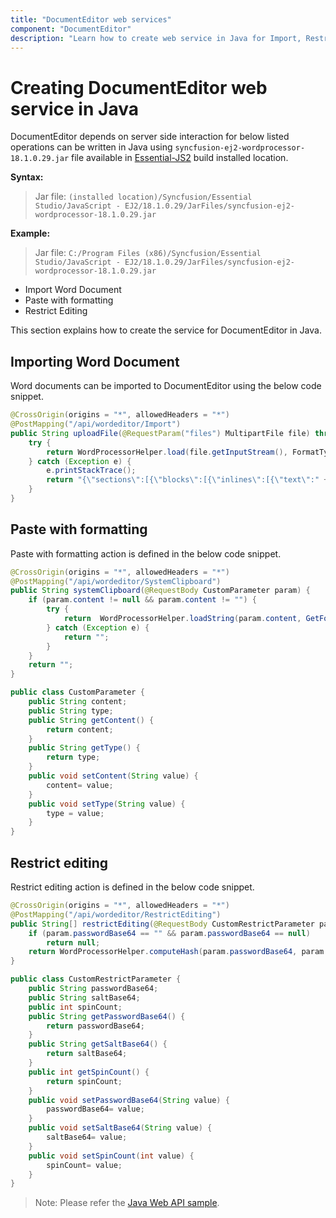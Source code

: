 ```yaml
---
title: "DocumentEditor web services"
component: "DocumentEditor"
description: "Learn how to create web service in Java for Import, RestrictEditing, Paste with formatting and Spell check."
---
```


# Creating DocumentEditor web service in Java

DocumentEditor depends on server side interaction for below listed operations can be written in Java using `syncfusion-ej2-wordprocessor-18.1.0.29.jar` file available in [Essential-JS2](https://www.syncfusion.com/downloads/essential-js2) build installed location.

**Syntax:**
> Jar file: `(installed location)/Syncfusion/Essential Studio/JavaScript - EJ2/18.1.0.29/JarFiles/syncfusion-ej2-wordprocessor-18.1.0.29.jar`

**Example:**
> Jar file: `C:/Program Files (x86)/Syncfusion/Essential Studio/JavaScript - EJ2/18.1.0.29/JarFiles/syncfusion-ej2-wordprocessor-18.1.0.29.jar`

* Import Word Document
* Paste with formatting
* Restrict Editing

This section explains how to create the service for DocumentEditor in Java.

## Importing Word Document

Word documents can be imported to DocumentEditor using the below code snippet.

```java
@CrossOrigin(origins = "*", allowedHeaders = "*")
@PostMapping("/api/wordeditor/Import")
public String uploadFile(@RequestParam("files") MultipartFile file) throws Exception {
    try {
        return WordProcessorHelper.load(file.getInputStream(), FormatType.Docx);
    } catch (Exception e) {
        e.printStackTrace();
        return "{\"sections\":[{\"blocks\":[{\"inlines\":[{\"text\":" + e.getMessage() + "}]}]}]}";
    }
}
```

## Paste with formatting

Paste with formatting action is defined in the below code snippet.

```java
@CrossOrigin(origins = "*", allowedHeaders = "*")
@PostMapping("/api/wordeditor/SystemClipboard")
public String systemClipboard(@RequestBody CustomParameter param) {
    if (param.content != null && param.content != "") {
        try {
            return  WordProcessorHelper.loadString(param.content, GetFormatType(param.type.toLowerCase()));
        } catch (Exception e) {
            return "";
        }
    }
    return "";
}

public class CustomParameter {
    public String content;
    public String type;
    public String getContent() {
        return content;
    }
    public String getType() {
        return type;
    }
    public void setContent(String value) {
        content= value;
    }
    public void setType(String value) {
        type = value;
    }
}
```

## Restrict editing

Restrict editing action is defined in the below code snippet.

```java
@CrossOrigin(origins = "*", allowedHeaders = "*")
@PostMapping("/api/wordeditor/RestrictEditing")
public String[] restrictEditing(@RequestBody CustomRestrictParameter param) throws Exception {
    if (param.passwordBase64 == "" && param.passwordBase64 == null)
        return null;
    return WordProcessorHelper.computeHash(param.passwordBase64, param.saltBase64, param.spinCount);
}

public class CustomRestrictParameter {
    public String passwordBase64;
    public String saltBase64;
    public int spinCount;
    public String getPasswordBase64() {
        return passwordBase64;
    }
    public String getSaltBase64() {
        return saltBase64;
    }
    public int getSpinCount() {
        return spinCount;
    }
    public void setPasswordBase64(String value) {
        passwordBase64= value;
    }
    public void setSaltBase64(String value) {
        saltBase64= value;
    }
    public void setSpinCount(int value) {
        spinCount= value;
    }
}
```

>Note: Please refer the [Java Web API sample](https://github.com/SyncfusionExamples/EJ2-DocumentEditor-WebServices/tree/master/Java).